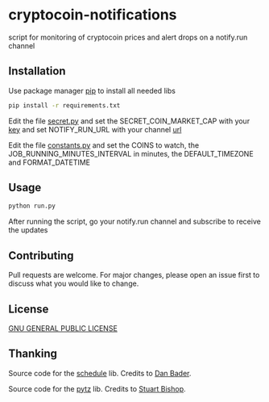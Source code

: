 # cryptocoin-notifications
script for monitoring of cryptocoin prices and alert drops on a notify.run channel

## Installation
Use package manager [pip](https://pip.pypa.io/en/stable/) to install all needed libs
```bash
pip install -r requirements.txt
```

Edit the file [secret.py](https://github.com/lukeSkywallk/cryptocoin-notifications/blob/master/secret.py) and set the SECRET_COIN_MARKET_CAP with your [key](SECRET_COIN_MARKET_CAP) and set NOTIFY_RUN_URL with your channel [url](https://notify.run/)

Edit the file [constants.py](https://github.com/lukeSkywallk/cryptocoin-notifications/blob/master/constants.py) and set the COINS to watch, the JOB_RUNNING_MINUTES_INTERVAL in minutes, the DEFAULT_TIMEZONE and FORMAT_DATETIME

## Usage

```bash
python run.py
```

After running the script, go your notify.run channel and subscribe to receive the updates

## Contributing
Pull requests are welcome. For major changes, please open an issue first to discuss what you would like to change.

## License
[GNU GENERAL PUBLIC LICENSE](https://www.gnu.org/)

## Thanking
Source code for the [schedule](https://pypi.org/project/schedule/) lib. Credits to [Dan Bader](https://github.com/dbader).

Source code for the [pytz](https://pypi.org/project/pytz/) lib. Credits to [Stuart Bishop](mailto:stuart@stuartbishop.net).